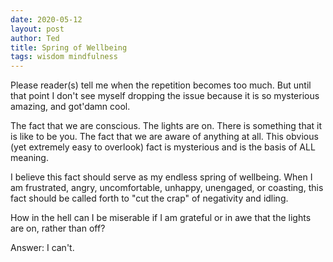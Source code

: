 ```yaml
---
date: 2020-05-12
layout: post
author: Ted
title: Spring of Wellbeing
tags: wisdom mindfulness
---
```

Please reader(s) tell me when the repetition becomes too much. But until that point I don't see myself dropping the issue because it is so mysterious amazing, and got'damn cool.

The fact that we are conscious. The lights are on. There is something that it is like to be you. The fact that we are aware of anything at all. This obvious (yet extremely easy to overlook) fact is mysterious and is the basis of ALL meaning.

I believe this fact should serve as my endless spring of wellbeing. When I am frustrated, angry, uncomfortable, unhappy, unengaged, or coasting, this fact should be called forth to "cut the crap" of negativity and idling.

How in the hell can I be miserable if I am grateful or in awe that the lights are on, rather than off?

Answer: I can't.
